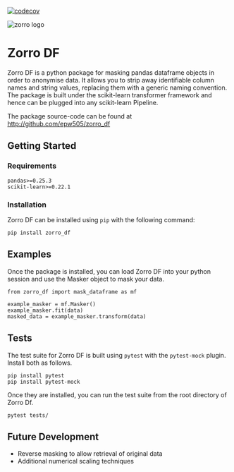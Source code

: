[![codecov](https://codecov.io/gh/epw505/zorro_df/branch/master/graph/badge.svg)](https://codecov.io/gh/epw505/zorro_df)

![zorro logo](zorro_df_logo.png)
# Zorro DF
Zorro DF is a python package for masking pandas dataframe objects in order to 
anonymise data. It allows you to strip away identifiable column names and string 
values, replacing them with a generic naming convention. The package is built 
under the scikit-learn transformer framework and hence can be plugged into any 
scikit-learn Pipeline.

The package source-code can be found at http://github.com/epw505/zorro_df

## Getting Started
### Requirements
```
pandas>=0.25.3
scikit-learn>=0.22.1
```

### Installation
Zorro DF can be installed using `pip` with the following command:
```
pip install zorro_df
```

## Examples
Once the package is installed, you can load Zorro DF into your python session 
and use the Masker object to mask your data.
```
from zorro_df import mask_dataframe as mf

example_masker = mf.Masker()
example_masker.fit(data)
masked_data = example_masker.transform(data)
```

## Tests
The test suite for Zorro DF is built using `pytest` with the `pytest-mock` 
plugin. Install both as follows.
```
pip install pytest
pip install pytest-mock
```
Once they are installed, you can run the test suite from the root directory of
Zorro Df.
```
pytest tests/
```

## Future Development
* Reverse masking to allow retrieval of original data
* Additional numerical scaling techniques